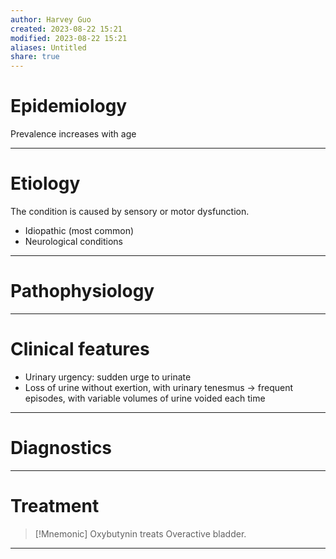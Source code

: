 ```yaml
---
author: Harvey Guo
created: 2023-08-22 15:21
modified: 2023-08-22 15:21
aliases: Untitled
share: true
---
```


# Epidemiology
Prevalence increases with age

---
# Etiology
The condition is caused by sensory or motor dysfunction.
- Idiopathic (most common)
- Neurological conditions

---
# Pathophysiology


---
# Clinical features
- Urinary urgency: sudden urge to urinate 
- Loss of urine without exertion, with urinary tenesmus  → frequent episodes, with variable volumes of urine voided each time 

---
# Diagnostics


---
# Treatment
>[!Mnemonic] 
> Oxybutynin treats Overactive bladder.

---
